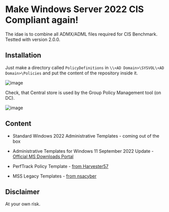 # Make Windows Server 2022 CIS Compliant again!

The idae is to combine all ADMX/ADML files required for CIS Benchmark. Testted with version 2.0.0.

## Installation
Just make a directory called `PolicyDefinitions` in `\\<AD Domain>\SYSVOL\<AD Domain>\Policies` and put the content of the repository inside it.

![image](https://github.com/user-attachments/assets/9e5edf01-ae57-4b89-b8df-e2d01f7b0ea7)

Check, that Central store is used by the Group Policy Management tool (on DC).

![image](https://github.com/user-attachments/assets/f67605c1-7951-45b3-b3e3-a72a48c62e4c)

## Content

- Standard Windows 2022 Administrative Templates - coming out of the box

- Administrative Templates for Windows 11 September 2022 Update - [Official MS Downloads Portal](https://www.microsoft.com/en-us/download/details.aspx?id=104593)

- PerfTrack Policy Template - [from Harvester57](https://github.com/Harvester57/W10-ADMX/blob/master/PerformancePerftrack.admx)

- MSS Legacy Templates - [from nsacyber](https://github.com/nsacyber/Windows-Secure-Host-Baseline/blob/master/Windows/Group%20Policy%20Templates/MSS-legacy.admx)

## Disclaimer
At your own risk.
